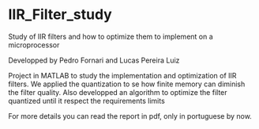 # IIR_Filter_study

Study of IIR filters and how to optimize them to implement on a microprocessor

Developped by Pedro Fornari and Lucas Pereira Luiz

Project in MATLAB to study the implementation and optimization of IIR filters.
We applied the quantization to se how finite memory can diminish the filter quality.
Also developped an algorithm to optimize the filter quantized until it respect the requirements limits

For more details you can read the report in pdf, only in portuguese by now.

